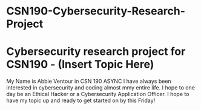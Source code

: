 # CSN190-Cybersecurity-Research-Project
# Cybersecurity research project for CSN190 - (Insert Topic Here)
My Name is Abbie Ventour in CSN 190 ASYNC
I have always been interested in cybersecurity and coding almost mmy entire life. I hope to one day be an Ethical Hacker or a Cybersecurity Application Officer.
I hope to have my topic up and ready to get started on by this Friday!
